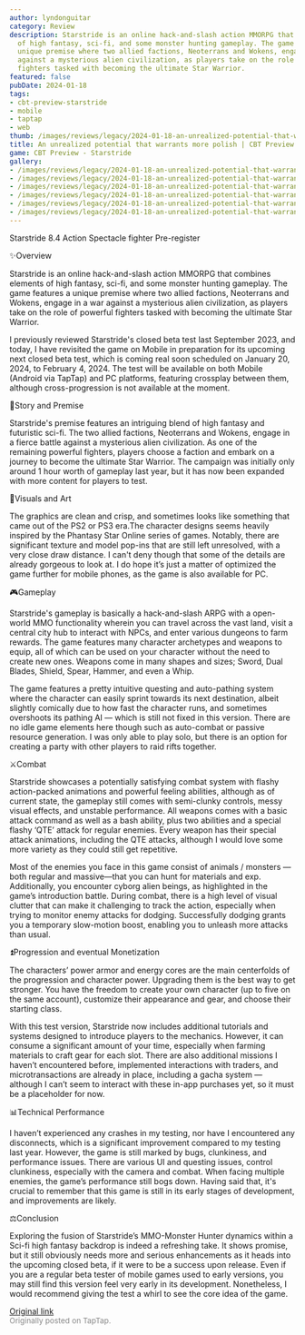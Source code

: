 ```yaml
---
author: lyndonguitar
category: Review
description: Starstride is an online hack-and-slash action MMORPG that combines elements
  of high fantasy, sci-fi, and some monster hunting gameplay. The game features a
  unique premise where two allied factions, Neoterrans and Wokens, engage in a war
  against a mysterious alien civilization, as players take on the role of powerful
  fighters tasked with becoming the ultimate Star Warrior.
featured: false
pubDate: 2024-01-18
tags:
- cbt-preview-starstride
- mobile
- taptap
- web
thumb: /images/reviews/legacy/2024-01-18-an-unrealized-potential-that-warrants-more-polish--cbt-preview---starstride-0.avif
title: An unrealized potential that warrants more polish | CBT Preview - Starstride
game: CBT Preview - Starstride
gallery:
- /images/reviews/legacy/2024-01-18-an-unrealized-potential-that-warrants-more-polish--cbt-preview---starstride-0.avif
- /images/reviews/legacy/2024-01-18-an-unrealized-potential-that-warrants-more-polish--cbt-preview---starstride-1.avif
- /images/reviews/legacy/2024-01-18-an-unrealized-potential-that-warrants-more-polish--cbt-preview---starstride-2.avif
- /images/reviews/legacy/2024-01-18-an-unrealized-potential-that-warrants-more-polish--cbt-preview---starstride-3.avif
- /images/reviews/legacy/2024-01-18-an-unrealized-potential-that-warrants-more-polish--cbt-preview---starstride-4.avif
- /images/reviews/legacy/2024-01-18-an-unrealized-potential-that-warrants-more-polish--cbt-preview---starstride-5.avif
---
```

Starstride
8.4
Action
Spectacle fighter
Pre-register

✨Overview

Starstride is an online hack-and-slash action MMORPG that combines elements of high fantasy, sci-fi, and some monster hunting gameplay. The game features a unique premise where two allied factions, Neoterrans and Wokens, engage in a war against a mysterious alien civilization, as players take on the role of powerful fighters tasked with becoming the ultimate Star Warrior.

I previously reviewed Starstride's closed beta test last September 2023, and today, I have revisited the game on Mobile in preparation for its upcoming next closed beta test, which is coming real soon scheduled on January 20, 2024, to February 4, 2024. The test will be available on both Mobile (Android via TapTap) and PC platforms, featuring crossplay between them, although cross-progression is not available at the moment.

📖Story and Premise

Starstride's premise features an intriguing blend of high fantasy and futuristic sci-fi. The two allied factions, Neoterrans and Wokens, engage in a fierce battle against a mysterious alien civilization. As one of the remaining powerful fighters, players choose a faction and embark on a journey to become the ultimate Star Warrior. The campaign was initially only around 1 hour worth of gameplay last year, but it has now been expanded with more content for players to test.

🎨Visuals and Art

The graphics are clean and crisp, and sometimes looks like something that came out of the PS2 or PS3 era.The character designs seems heavily inspired by the Phantasy Star Online series of games. Notably, there are significant texture and model pop-ins that are still left unresolved, with a very close draw distance. I can't deny though that some of the details are already gorgeous to look at. I do hope it’s just a matter of optimized the game further for mobile phones, as the game is also available for PC.

🎮Gameplay

Starstride's gameplay is basically a hack-and-slash ARPG with a open-world MMO functionality wherein you can travel across the vast land, visit a central city hub to interact with NPCs, and enter various dungeons to farm rewards. The game features many character archetypes and weapons to equip, all of which can be used on your character without the need to create new ones. Weapons come in many shapes and sizes; Sword, Dual Blades, Shield, Spear, Hammer, and even a Whip.

The game features a pretty intuitive questing and auto-pathing system where the character can easily sprint towards its next destination, albeit slightly comically due to how fast the character runs, and sometimes overshoots its pathing AI — which is still not fixed in this version. There are no idle game elements here though such as auto-combat or passive resource generation. I was only able to play solo, but there is an option for creating a party with other players to raid rifts together.

⚔️Combat

Starstride showcases a potentially satisfying combat system with flashy action-packed animations and powerful feeling abilities, although as of current state, the gameplay still comes with semi-clunky controls, messy visual effects, and unstable performance. All weapons comes with a basic attack command as well as a bash ability, plus two abilities and a special flashy ‘QTE’ attack for regular enemies. Every weapon has their special attack animations, including the QTE attacks, although I would love some more variety as they could still get repetitive.

Most of the enemies you face in this game consist of animals / monsters —both regular and massive—that you can hunt for materials and exp. Additionally, you encounter cyborg alien beings, as highlighted in the game’s introduction battle. During combat, there is a high level of visual clutter that can make it challenging to track the action, especially when trying to monitor enemy attacks for dodging. Successfully dodging grants you a temporary slow-motion boost, enabling you to unleash more attacks than usual.

⏫Progression and eventual Monetization

The characters’ power armor and energy cores are the main centerfolds of the progression and character power. Upgrading them is the best way to get stronger. You have the freedom to create your own character (up to five on the same account), customize their appearance and gear, and choose their starting class.

With this test version, Starstride now includes additional tutorials and systems designed to introduce players to the mechanics. However, it can consume a significant amount of your time, especially when farming materials to craft gear for each slot. There are also additional missions I haven’t encountered before, implemented interactions with traders, and microtransactions are already in place, including a gacha system — although I can’t seem to interact with these in-app purchases yet, so it must be a placeholder for now.

📊Technical Performance

I haven’t experienced any crashes in my testing, nor have I encountered any disconnects, which is a significant improvement compared to my testing last year. However, the game is still marked by bugs, clunkiness, and performance issues. There are various UI and questing issues, control clunkiness, especially with the camera and combat. When facing multiple enemies, the game’s performance still bogs down. Having said that, it's crucial to remember that this game is still in its early stages of development, and improvements are likely.

⚖️Conclusion

Exploring the fusion of Starstride’s MMO-Monster Hunter dynamics within a Sci-fi high fantasy backdrop is indeed a refreshing take. It shows promise, but it still obviously needs more and serious enhancements as it heads into the upcoming closed beta, if it were to be a success upon release. Even if you are a regular beta tester of mobile games used to early versions, you may still find this version feel very early in its development. Nonetheless, I would recommend giving the test a whirl to see the core idea of the game.

[Original link](https://www.taptap.io/post/6835393)<br><span style="font-size: 0.95em; color: #888;">Originally posted on TapTap.</span>